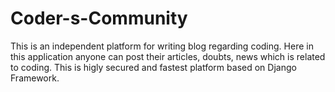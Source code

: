 # Coder-s-Community

This is an independent platform for writing blog regarding coding. Here in this application anyone can post their articles, doubts, news which is related to coding. This is higly secured and fastest platform based on Django Framework.

